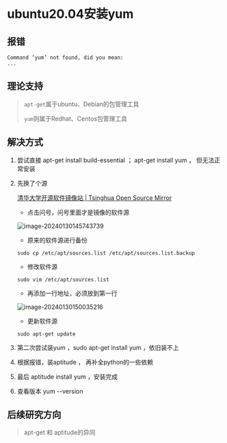 # ubuntu20.04安装yum



## 报错

```
Command ‘yum’ not found, did you mean:
...
```



## 理论支持

> `apt-get`属于ubuntu、Debian的包管理工具
>
> `yum`则属于Redhat、Centos包管理工具



## 解决方式

1. 尝试直接  apt-get install build-essential  ； apt-get install yum  ， 但无法正常安装

2. 先换了个源

    [清华大学开源软件镜像站 | Tsinghua Open Source Mirror](https://mirrors.tuna.tsinghua.edu.cn/)

    - 点击问号，问号里面才是镜像的软件源

    ![image-20240130145743739](https://typora-notes-codervv.oss-cn-shanghai.aliyuncs.com/img_for_typora/202401301457813.png)

    - 原来的软件源进行备份

    ```
    sudo cp /etc/apt/sources.list /etc/apt/sources.list.backup
    ```

    - 修改软件源

    ```
    sudo vim /etc/apt/sources.list
    ```

    - 再添加一行地址，必须放到第一行

    ![image-20240130150035216](https://typora-notes-codervv.oss-cn-shanghai.aliyuncs.com/img_for_typora/202401301500280.png)

    - 更新软件源

    ```
    sudo apt-get update
    ```

    

3. 第二次尝试装yum ，sudo apt-get install yum ，依旧装不上

4. 根据报错，装aptitude ， 再补全python的一些依赖

5. 最后  aptitude install yum ，安装完成

6. 查看版本 yum --version



## 后续研究方向

> apt-get 和 aptitude的异同